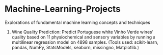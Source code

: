 # Machine-Learning-Projects
Explorations of fundamental machine learning concepts and techniques

1. Wine Quality Prediction:
Predict Portuguese white Vinho Verde wines' quality based on 11 physiochemical and sensory variables by running a multilinear regression model on 4898 samples. (Tools used: scikit-learn, pandas, NumPy, StatsModels, seaborn, missingno, Matplotlib.)
        
